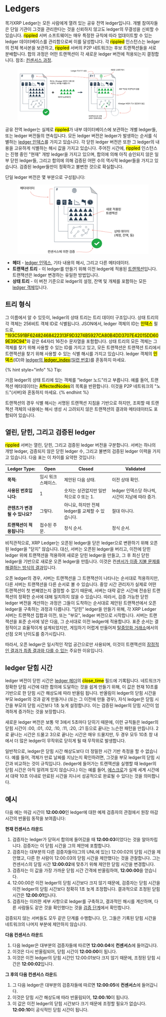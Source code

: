 # Ledgers

목가XRP Ledger는 모든 사람에게 열려 있는 공유 전역 ledger입니다. 개별 참여자들은 단일 기관이 그것을 관리한다는 것을 신뢰하지 않고도 ledger의 무결성을 신뢰할 수 있습니다. <mark style="background-color:yellow;">rippled</mark> 서버 소프트웨어는 매우 특정한 규칙에 따라 업데이트할 수 있는 ledger 데이터베이스를 관리함으로써 이를 달성합니다. 각 <mark style="background-color:yellow;">rippled</mark> 인스턴스는 ledger의 전체 복사본을 보관하고, <mark style="background-color:yellow;">rippled</mark> 서버의 P2P 네트워크는 후보 트랜잭션들을 서로 분배합니다. 합의 과정은 어떤 트랜잭션이 각 새로운 ledger 버전에 적용되는지 결정합니다. 참조: [컨센서스 과정](../undefined-1/undefined.md).

<figure><img src="../../.gitbook/assets/Ledgers_1.png" alt=""><figcaption></figcaption></figure>

공유 전역 ledger는 실제로 <mark style="background-color:yellow;">rippled</mark>가 내부 데이터베이스에 보관하는 개별 ledger들, 또는 ledger 버전들의 연속입니다. 모든 ledger 버전은 ledger가 발생하는 순서를 식별하는 [ledger 인덱스](../../references/xrp-ledger/undefined/)를 가지고 있습니다. 각 닫힌 ledger 버전은 또한 그 ledger의 내용을 고유하게 식별하는 해시 값을 가지고 있습니다. 주어진 시간에, <mark style="background-color:yellow;">rippled</mark> 인스턴스는 진행 중인 "현재" 개방 ledger을 가지고 있으며, 합의에 의해 아직 승인되지 않은 일부 닫힌 ledger들, 그리고 합의에 의해 검증된 어떤 수의 역사적 ledger들을 가지고 있습니다. 검증된 ledger들만이 정확하고 불변한 것으로 확실합니다.

단일 ledger 버전은 몇 부분으로 구성됩니다:

<figure><img src="../../.gitbook/assets/Ledgers_2.png" alt=""><figcaption></figcaption></figure>

* **헤더** - [ledger 인덱스](../../references/xrp-ledger/undefined/), 기타 내용의 해시, 그리고 다른 메타데이터.
* **트랜잭션 트리** - 이 ledger를 만들기 위해 이전 ledger에 적용된 [트랜잭션](../../references/xrp-ledger/undefined-1/)입니다. 트랜잭션은 ledger 변경하는 유일한 방법입니다.
* **상태 트리** - 이 버전 기준으로 ledger의 설정, 잔액 및 개체를 포함하는 모든 [ledger 객체](../../references/xrp-ledger/ledger/ledger-1/)입니다.

## 트리 형식

그 이름에서 알 수 있듯이, ledger의 상태 트리는 트리 데이터 구조입니다. 상태 트리의 각 객체는 256비트 객체 ID로 식별됩니다. JSON에서, ledger 객체의 ID는 <mark style="background-color:yellow;">인덱스</mark> 필드로, <mark style="background-color:yellow;">"193C591BF62482468422313F9D3274B5927CA80B4DD3707E42015DD609E39C94"</mark>와 같은 64자리 16진수 문자열을 포함합니다. 상태 트리의 모든 객체는 그 객체를 찾기 위해 사용할 수 있는 ID를 가지고 있고, 모든 트랜잭션은 트랜잭션 트리에서 트랜잭션을 찾기 위해 사용할 수 있는 식별 해시를 가지고 있습니다. ledger 객체의 <mark style="background-color:yellow;">인덱스</mark>(ID)와 [ledger의 <mark style="background-color:yellow;">ledger\_index</mark>(일련 번호)](../../references/xrp-ledger/undefined/)를 혼동하지 마세요.

{% hint style="info" %}
Tip:

가끔 ledger의 상태 트리에 있는 객체를 "ledger 노드"라고 부릅니다. 예를 들어, 트랜잭션 메타데이터는 <mark style="background-color:yellow;">AffectedNodes</mark>의 목록을 반환합니다. 이것을 P2P 네트워크의 "노드"(서버)와 혼동하지 마세요.
{% endhint %}

트랜잭션의 경우 식별 해시는 서명된 트랜잭션 지침을 기반으로 하지만, 조회할 때 트랜잭션 객체의 내용에는 해시 생성 시 고려되지 않은 트랜잭션의 결과와 메타데이터도 포함되어 있습니다.

## 열린, 닫힌, 그리고 검증된 ledger

<mark style="background-color:yellow;">rippled</mark> 서버는 열린, 닫힌, 그리고 검증된 ledger 버전을 구분합니다. 서버는 하나의 개방 ledger, 검증되지 않은 닫힌 ledger 수, 그리고 불변의 검증된 ledger 이력을 가지고 있습니다. 다음 표는 이 차이를 요약한 것입니다:

| Ledger Type:        | Open       | Closed                          | Validated                       |
| ------------------- | ---------- | ------------------------------- | ------------------------------- |
| **목적:**             | 임시 워크스페이스. | 제안된 다음 상태.                      | 이전 상태 확인.                       |
| **사용된 번호입니다:**      | 1          | 숫자는 상관없지만 일반적으로 0 또는 1.         | ledger 인덱스당 하나씩, 시간이 지남에 따라 증가. |
| **콘텐츠가 변경될 수 있나요?** | 그렇다.       | 아니요, 하지만 전체 ledger를 교체할 수 있습니다. | 절대 아니다.                         |
| **트랜잭션이 적용됩니다:**    | 접수된 주문.    | 정식 순서.                          | 정식 순서.                          |

비직관적으로, XRP Ledger는 오픈된 ledger을 닫은 ledger으로 변환하기 위해 오픈된 ledger을 "닫지" 않습니다. 대신, 서버는 오픈된 ledger을 버리고, 이전에 닫힌 ledger 위에 트랜잭션을 적용하여 새로운 닫힌 ledger을 만들고, 그 후 최신 닫힌 ledger을 기반으로 새로운 오픈 ledger을 만듭니다. 이것은 컨[센서가 이중 지불 문제를 해결하는 방식의 결과](../undefined-1/undefined-1.md)입니다.

오픈 ledger의 경우, 서버는 트랜잭션을 그 트랜잭션이 나타나는 순서대로 적용하지만, 다른 서버는 트랜잭션을 다른 순서로 볼 수 있습니다. 중앙 시간 관리자가 실제로 어떤 트랜잭션이 첫 번째였는지 결정할 수 없기 때문에, 서버는 대략 같은 시간에 전송된 트랜잭션의 정확한 순서에 대해 일치하지 않을 수 있습니다. 따라서, 검증 가능한 닫힌 ledger 버전을 계산하는 과정은 그들이 도착하는 순서대로 제안된 트랜잭션에서 오픈 ledger을 구축하는 과정과 다릅니다. "닫힌" ledger을 만들기 위해, 각 XRP Ledger 서버는 트랜잭션 집합과 이전, 또는 "부모", ledger 버전으로 시작합니다. 서버는 트랜잭션을 표준 순서에 넣은 다음, 그 순서대로 이전 ledger에 적용합니다. 표준 순서는 결정적이고 효율적이게 설계되었지만, 게임하기 어렵게 만들어져 [탈중앙화 거래소](../dex/)에서의 선점 오퍼 난이도를 증가시킵니다.

따라서, 오픈 ledger은 일시적인 작업 공간으로만 사용되며, 이것이 트랜잭션의 [잠정적인 결과가 최종 결과와 다를 수 있는](../transactions/finality-of-results/) 주요한 이유입니다.

## ledger 닫힘 시간&#x20;

ledger 버전이 닫힌 시간은 [ledger 헤더](../../references/xrp-ledger/ledger/ledger.md)의 <mark style="background-color:yellow;">close\_time</mark> 필드에 기록됩니다. 네트워크가 정확한 닫힘 시간에 대한 합의에 도달하는 것을 쉽게 만들기 위해, 이 값은 현재 10초를 기반으로 한 닫힘 시간 해상도에 따라 반올림 됩니다. 반올림이 ledger의 닫힘 시간을 부모 ledger의 것과 같게 만들거나 (또는 그 이전에 만들 경우), 자식 ledger은 닫힘 시간을 부모의 닫힘 시간보다 1초 늦게 설정합니다. 이는 검증된 ledger의 닫힘 시간이 엄격하게 증가하는 것을 보장합니다.

새로운 ledger 버전은 보통 약 3에서 5초마다 닫히기 때문에, 이런 규칙들은 ledger의 닫힘 시간이 :00, :01, :02, :10, :11, :20, :21 등으로 끝나는 느슨한 패턴을 만듭니다. 2로 끝나는 시간은 드물고 3으로 끝나는 시간은 매우 드물지만, 두 경우 모두 10초 창 내에서 더 많은 ledger이 무작위로 닫히게 될 때 무작위로 발생합니다.

일반적으로, ledger은 닫힘 시간 해상도보다 더 정밀한 시간 기반 측정을 할 수 없습니다. 예를 들어, 객체가 만료 날짜를 지났는지 확인하려면, 그것을 부모 ledger의 닫힘 시간과 비교하는 것이 규칙입니다. (ledger에 들어가는 트랜잭션을 실행할 때 ledger의 닫힘 시간은 아직 알려져 있지 않습니다.) 이는 예를 들어, [에스크로](../undefined-3/undefined-2.md)가 실제 세계 시간에서 대략 10초 이내로 만료된 시간을 지나서 성공적으로 완료될 수 있다는 것을 의미합니다.

## 예시

다음 예는 마감 시간이 **12:00:00**인 ledger에 대한 예제 검증자의 관점에서 원장 마감 시간의 반올림 동작을 보여줍니다:

**현재 컨센서스 라운드**

1. 검증자는 ledger가 닫혀서 합의에 들어갔을 때 **12:00:03**이었다는 것을 알아차립니다. 검증자는 이 닫힘 시간을 그의 제안에 포함합니다.
2. 검증자는 대부분의 다른 검증자들이(그의 UNL에 있는) 12:00:02의 닫힘 시간을 제안했고, 다른 한 사람이 12:00:03의 닫힘 시간을 제안했다는 것을 관찰합니다. 그는 컨센서스의 닫힘 시간 **12:00:02**에 맞추기 위해 제안한 닫힘 시간을 변경합니다.
3. 검증자는 이 값을 가장 가까운 닫힘 시간 간격에 반올림하여, **12:00:00**을 얻습니다.
4. 12:00:00은 이전 ledger의 닫힘 시간보다 크지 않기 때문에, 검증자는 닫힘 시간을 이전 ledger의 닫힘 시간보다 정확히 1초 늦게 조정합니다. 결과적으로 조정된 닫힘 시간은 **12:00:01**입니다.
5. 검증자는 이러한 세부 사항으로 ledger를 구축하고, 결과적인 해시를 계산하며, 다른 사람들도 같은 것을 확인했다는 것을 [검증 단계](../undefined-1/undefined.md)에서 확인합니다.

검증되지 않는 서버들도 모두 같은 단계를 수행합니다. 단, 그들은 기록된 닫힘 시간을 네트워크의 나머지 부분에 제안하지 않습니다.

**다음 컨센서스 라운드**

1. 다음 ledger은 대부분의 검증자들에 따르면 **12:00:04**에 **컨센서스**에 들어갑니다.
2. 이것은 다시 반올림되어, 닫힘 시간이 **12:00:00**이 됩니다.
3. 이것은 이전 ledger의 닫힘 시간인 12:00:01보다 크지 않기 때문에, 조정된 닫힘 시간은 **12:00:02**입니다.

**그 후의 다음 컨센서스 라운드**

1. 그 다음 ledger은 대부분의 검증자들에 따르면 **12:00:05**에 **컨센서스**에 들어갑니다.
2. 이것은 닫힘 시간 해상도에 따라 반올림되어, **12:00:10**이 됩니다.
3. 이 값은 이전 ledger의 닫힘 시간보다 크기 때문에 조정할 필요가 없습니다. **12:00:10**이 공식적인 닫힘 시간이 됩니다.
